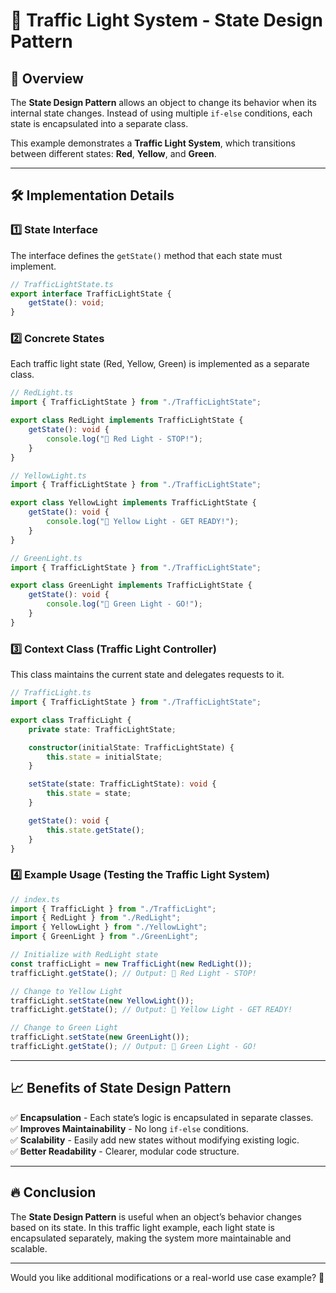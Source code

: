 # 🚦 Traffic Light System - State Design Pattern

## 📌 Overview
The **State Design Pattern** allows an object to change its behavior when its internal state changes. Instead of using multiple `if-else` conditions, each state is encapsulated into a separate class.

This example demonstrates a **Traffic Light System**, which transitions between different states: **Red**, **Yellow**, and **Green**.

---

## 🛠️ **Implementation Details**

### **1️⃣ State Interface**
The interface defines the `getState()` method that each state must implement.

```typescript
// TrafficLightState.ts
export interface TrafficLightState {
    getState(): void;
}
```

### **2️⃣ Concrete States**
Each traffic light state (Red, Yellow, Green) is implemented as a separate class.

```typescript
// RedLight.ts
import { TrafficLightState } from "./TrafficLightState";

export class RedLight implements TrafficLightState {
    getState(): void {
        console.log("🚦 Red Light - STOP!");
    }
}
```

```typescript
// YellowLight.ts
import { TrafficLightState } from "./TrafficLightState";

export class YellowLight implements TrafficLightState {
    getState(): void {
        console.log("🚦 Yellow Light - GET READY!");
    }
}
```

```typescript
// GreenLight.ts
import { TrafficLightState } from "./TrafficLightState";

export class GreenLight implements TrafficLightState {
    getState(): void {
        console.log("🚦 Green Light - GO!");
    }
}
```

### **3️⃣ Context Class (Traffic Light Controller)**
This class maintains the current state and delegates requests to it.

```typescript
// TrafficLight.ts
import { TrafficLightState } from "./TrafficLightState";

export class TrafficLight {
    private state: TrafficLightState;

    constructor(initialState: TrafficLightState) {
        this.state = initialState;
    }

    setState(state: TrafficLightState): void {
        this.state = state;
    }

    getState(): void {
        this.state.getState();
    }
}
```

### **4️⃣ Example Usage (Testing the Traffic Light System)**

```typescript
// index.ts
import { TrafficLight } from "./TrafficLight";
import { RedLight } from "./RedLight";
import { YellowLight } from "./YellowLight";
import { GreenLight } from "./GreenLight";

// Initialize with RedLight state
const trafficLight = new TrafficLight(new RedLight());
trafficLight.getState(); // Output: 🚦 Red Light - STOP!

// Change to Yellow Light
trafficLight.setState(new YellowLight());
trafficLight.getState(); // Output: 🚦 Yellow Light - GET READY!

// Change to Green Light
trafficLight.setState(new GreenLight());
trafficLight.getState(); // Output: 🚦 Green Light - GO!
```

---

## 📈 **Benefits of State Design Pattern**
✅ **Encapsulation** - Each state’s logic is encapsulated in separate classes.  
✅ **Improves Maintainability** - No long `if-else` conditions.  
✅ **Scalability** - Easily add new states without modifying existing logic.  
✅ **Better Readability** - Clearer, modular code structure.  

---

## 🔥 **Conclusion**
The **State Design Pattern** is useful when an object’s behavior changes based on its state. In this traffic light example, each light state is encapsulated separately, making the system more maintainable and scalable.

---

Would you like additional modifications or a real-world use case example? 🚀

